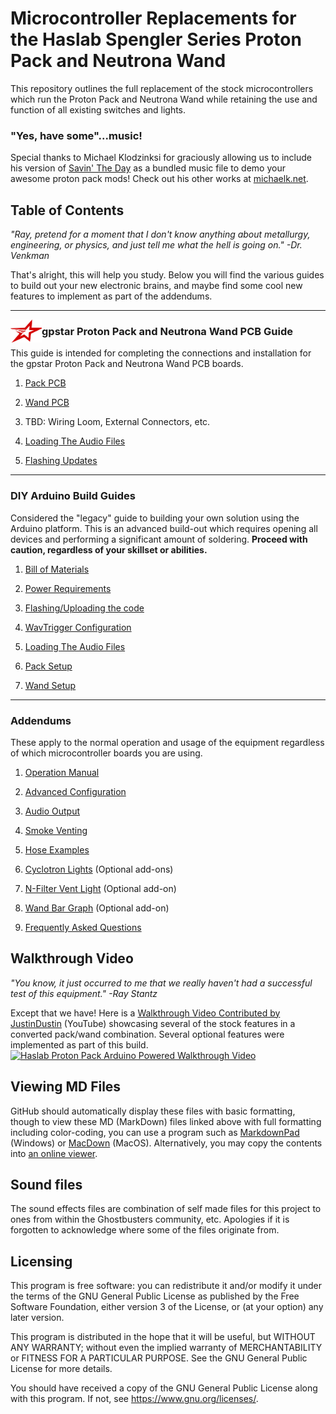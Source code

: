 # Microcontroller Replacements for the Haslab Spengler Series Proton Pack and Neutrona Wand

This repository outlines the full replacement of the stock microcontrollers which run the Proton Pack and Neutrona Wand while retaining the use and function of all existing switches and lights.


### "Yes, have some"...music!

Special thanks to Michael Klodzinksi for graciously allowing us to include his version of [Savin' The Day](https://www.youtube.com/watch?v=shJslMSAxE0) as a bundled music file to demo your awesome proton pack mods! Check out his other works at [michaelk.net](https://michaelk.net).

## Table of Contents

*"Ray, pretend for a moment that I don't know anything about metallurgy, engineering, or physics, and just tell me what the hell is going on." -Dr. Venkman*

That's alright, this will help you study. Below you will find the various guides to build out your new electronic brains, and maybe find some cool new features to implement as part of the addendums.

<hr>
<img src='images/gpstar_logo.png' width=50 align="left" /> <h3>gpstar Proton Pack and Neutrona Wand PCB Guide</h3>This guide is intended for completing the connections and installation for the gpstar Proton Pack and Neutrona Wand PCB boards.

1. [Pack PCB](PACK_PCB.md)

1. [Wand PCB](WAND_PCB.md)

1. TBD: Wiring Loom, External Connectors, etc.

1. [Loading The Audio Files](AUDIO.md)

1. [Flashing Updates](FLASHING.md)

<hr>
<h3>DIY Arduino Build Guides</h3>

Considered the "legacy" guide to building your own solution using the Arduino platform.
This is an advanced build-out which requires opening all devices and performing a significant amount of soldering. **Proceed with caution, regardless of your skillset or abilities.**

1. [Bill of Materials](BOM.md)

1. [Power Requirements](POWER.md)

1. [Flashing/Uploading the code](ARDUINO_FLASHING.md)

1. [WavTrigger Configuration](WAVTRIGGER.md)

1. [Loading The Audio Files](AUDIO.md)

1. [Pack Setup](PACK.md)

1. [Wand Setup](WAND.md)

<hr>
<h3>Addendums</h3>

These apply to the normal operation and usage of the equipment regardless of which microcontroller boards you are using.

1. [Operation Manual](OPERATION.md)

1. [Advanced Configuration](ADVCONFIG.md)

1. [Audio Output](SOUND.md)

1. [Smoke Venting](SMOKE.md)

1. [Hose Examples](HOSE.md)

1. [Cyclotron Lights](CYCLOTRON.md) (Optional add-ons)

1. [N-Filter Vent Light](NFILTER.md) (Optional add-on)

1. [Wand Bar Graph](BARGRAPH.md) (Optional add-on)

1. [Frequently Asked Questions](FAQ.md)

## Walkthrough Video ##

*"You know, it just occurred to me that we really haven't had a successful test of this equipment." -Ray Stantz*

Except that we have! Here is a [Walkthrough Video Contributed by JustinDustin](https://www.youtube.com/watch?v=mnfljGd5-uU) (YouTube) showcasing several of the stock features in a converted pack/wand combination. Several optional features were implemented as part of this build.
[![Haslab Proton Pack Arduino Powered Walkthrough Video](https://img.youtube.com/vi/mnfljGd5-uU/maxresdefault.jpg)](https://www.youtube.com/watch?v=mnfljGd5-uU)

## Viewing MD Files

GitHub should automatically display these files with basic formatting, though to view these MD (MarkDown) files linked above with full formatting including color-coding, you can use a program such as [MarkdownPad](http://markdownpad.com/) (Windows) or [MacDown](https://macdown.uranusjr.com/) (MacOS). Alternatively, you may copy the contents into [an online viewer](https://markdownlivepreview.com/).

## Sound files

The sound effects files are combination of self made files for this project to ones from within the Ghostbusters community, etc. Apologies if it is forgotten to acknowledge where some of the files originate from.

## Licensing

This program is free software: you can redistribute it and/or modify it under the terms of the GNU General Public License as published by the Free Software Foundation, either version 3 of the License, or (at your option) any later version.

This program is distributed in the hope that it will be useful, but WITHOUT ANY WARRANTY; without even the implied warranty of MERCHANTABILITY or FITNESS FOR A PARTICULAR PURPOSE. See the GNU General Public License for more details.

You should have received a copy of the GNU General Public License along with this program. If not, see <https://www.gnu.org/licenses/>.
